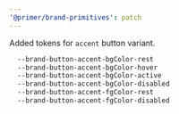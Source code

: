 ```yaml
---
'@primer/brand-primitives': patch
---
```


Added tokens for `accent` button variant.

```css
  --brand-button-accent-bgColor-rest
  --brand-button-accent-bgColor-hover
  --brand-button-accent-bgColor-active
  --brand-button-accent-bgColor-disabled
  --brand-button-accent-fgColor-rest
  --brand-button-accent-fgColor-disabled
```
